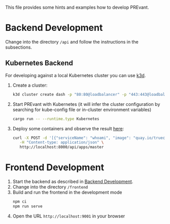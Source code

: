 This file provides some hints and examples how to develop PREvant.

# Backend Development

Change into the directory `/api` and follow the instructions in the subsections.

## Kubernetes Backend

For developing against a local Kubernetes cluster you can use [k3d](https://k3d.io).

1. Create a cluster:

   ```bash
   k3d cluster create dash -p "80:80@loadbalancer" -p "443:443@loadbalancer"
   ```

2. Start PREvant with Kubernetes (it will infer the cluster configuration by searching for kube-config file or in-cluster environment variables)

   ```bash
   cargo run -- --runtime.type Kubernetes
   ```

3. Deploy some containers and observe the result [here](http://localhost/master/whoami/):

   ```bash
   curl -X POST -d '[{"serviceName": "whoami", "image": "quay.io/truecharts/whoami"}]' \
      -H "Content-type: application/json" \
      http://localhost:8000/api/apps/master
   ```

# Frontend Development

1. Start the backend as described in [Backend Development](#backend-development).
2. Change into the directory `/frontend`
3. Build and run the frontend in the development mode
   ```bash
   npm ci
   npm run serve
   ```
4. Open the URL `http://localhost:9001` in your browser

